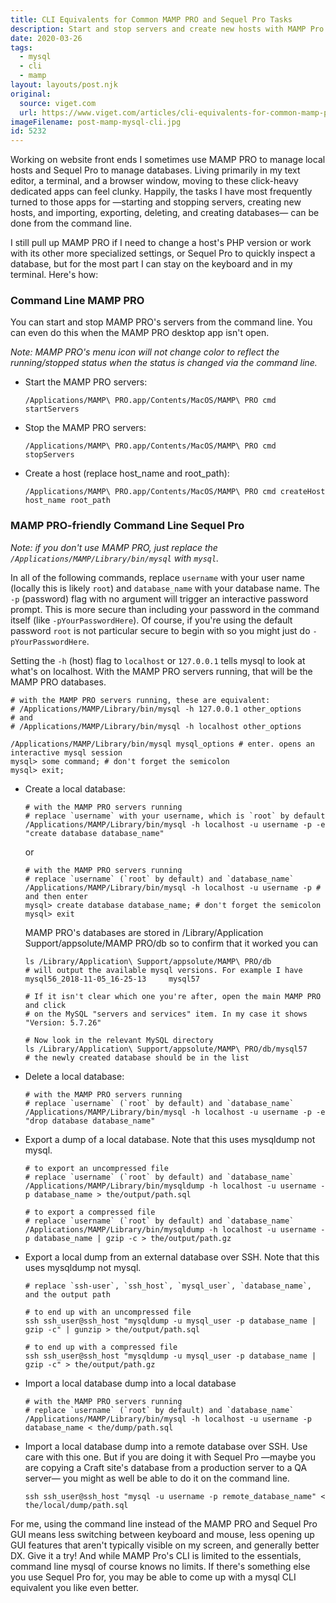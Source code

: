 ```yaml
---
title: CLI Equivalents for Common MAMP PRO and Sequel Pro Tasks
description: Start and stop servers and create new hosts with MAMP Pro's CLI commands; create, delete, export, and import SQL databases with mysql
date: 2020-03-26
tags:
  - mysql
  - cli
  - mamp
layout: layouts/post.njk
original:
  source: viget.com
  url: https://www.viget.com/articles/cli-equivalents-for-common-mamp-pro-and-sequel-pro-tasks/
imageFilename: post-mamp-mysql-cli.jpg
id: 5232
---
```


Working on website front ends I sometimes use MAMP PRO to manage local hosts and Sequel Pro to manage databases. Living primarily in my text editor, a terminal, and a browser window, moving to these click-heavy dedicated apps can feel clunky. Happily, the tasks I have most frequently turned to those apps for —starting and stopping servers, creating new hosts, and importing, exporting, deleting, and creating databases— can be done from the command line.

I still pull up MAMP PRO if I need to change a host's PHP version or work with its other more specialized settings, or Sequel Pro to quickly inspect a database, but for the most part I can stay on the keyboard and in my terminal. Here's how:

### Command Line MAMP PRO

You can start and stop MAMP PRO's servers from the command line. You can even do this when the MAMP PRO desktop app isn't open.

*Note:* *MAMP PRO's menu icon will not change color to reflect the running/stopped status when the status is changed via the command line.*

- Start the MAMP PRO servers:
    ```shell
    /Applications/MAMP\ PRO.app/Contents/MacOS/MAMP\ PRO cmd startServers
    ```
- Stop the MAMP PRO servers:
    ```shell
    /Applications/MAMP\ PRO.app/Contents/MacOS/MAMP\ PRO cmd stopServers
    ```
- Create a host (replace host_name and root_path):
    ```shell
    /Applications/MAMP\ PRO.app/Contents/MacOS/MAMP\ PRO cmd createHost host_name root_path
    ```

### MAMP PRO-friendly Command Line Sequel Pro

*Note: if you don't use MAMP PRO, just replace the `/Applications/MAMP/Library/bin/mysql` with `mysql`.*

In all of the following commands, replace `username` with your user name (locally this is likely `root`) and `database_name` with your database name. The `-p` (password) flag with no argument will trigger an interactive password prompt. This is more secure than including your password in the command itself (like `-pYourPasswordHere`). Of course, if you're using the default password `root` is not particular secure to begin with so you might just do `-pYourPasswordHere`.

Setting the `-h` (host) flag to `localhost` or `127.0.0.1` tells mysql to look at what's on localhost. With the MAMP PRO servers running, that will be the MAMP PRO databases.

```shell
# with the MAMP PRO servers running, these are equivalent:
# /Applications/MAMP/Library/bin/mysql -h 127.0.0.1 other_options
# and
# /Applications/MAMP/Library/bin/mysql -h localhost other_options

/Applications/MAMP/Library/bin/mysql mysql_options # enter. opens an interactive mysql session
mysql> some command; # don't forget the semicolon
mysql> exit;
```

- Create a local database:
    ```shell
    # with the MAMP PRO servers running
    # replace `username` with your username, which is `root` by default
    /Applications/MAMP/Library/bin/mysql -h localhost -u username -p -e "create database database_name"
    ```
    or
    ```shell
    # with the MAMP PRO servers running
    # replace `username` (`root` by default) and `database_name`
    /Applications/MAMP/Library/bin/mysql -h localhost -u username -p # and then enter
    mysql> create database database_name; # don't forget the semicolon
    mysql> exit
    ```
    MAMP PRO's databases are stored in /Library/Application Support/appsolute/MAMP PRO/db so to confirm that it worked you can
    ```shell
    ls /Library/Application\ Support/appsolute/MAMP\ PRO/db
    # will output the available mysql versions. For example I have
    mysql56_2018-11-05_16-25-13     mysql57

    # If it isn't clear which one you're after, open the main MAMP PRO and click
    # on the MySQL "servers and services" item. In my case it shows "Version: 5.7.26"

    # Now look in the relevant MySQL directory
    ls /Library/Application\ Support/appsolute/MAMP\ PRO/db/mysql57
    # the newly created database should be in the list
    ```
- Delete a local database:
    ```shell
    # with the MAMP PRO servers running
    # replace `username` (`root` by default) and `database_name`
    /Applications/MAMP/Library/bin/mysql -h localhost -u username -p -e "drop database database_name"
    ```
- Export a dump of a local database. Note that this uses mysqldump not mysql.
    ```shell
    # to export an uncompressed file
    # replace `username` (`root` by default) and `database_name`
    /Applications/MAMP/Library/bin/mysqldump -h localhost -u username -p database_name > the/output/path.sql

    # to export a compressed file
    # replace `username` (`root` by default) and `database_name`
    /Applications/MAMP/Library/bin/mysqldump -h localhost -u username -p database_name | gzip -c > the/output/path.gz
    ```
- Export a local dump from an external database over SSH. Note that this uses mysqldump not mysql.
    ```shell
    # replace `ssh-user`, `ssh_host`, `mysql_user`, `database_name`, and the output path

    # to end up with an uncompressed file
    ssh ssh_user@ssh_host "mysqldump -u mysql_user -p database_name | gzip -c" | gunzip > the/output/path.sql

    # to end up with a compressed file
    ssh ssh_user@ssh_host "mysqldump -u mysql_user -p database_name | gzip -c" > the/output/path.gz
    ```
- Import a local database dump into a local database
    ```shell
    # with the MAMP PRO servers running
    # replace `username` (`root` by default) and `database_name`
    /Applications/MAMP/Library/bin/mysql -h localhost -u username -p database_name < the/dump/path.sql
    ```
- Import a local database dump into a remote database over SSH. Use care with this one. But if you are doing it with Sequel Pro —maybe you are copying a Craft site's database from a production server to a QA server— you might as well be able to do it on the command line.
    ```shell
    ssh ssh_user@ssh_host "mysql -u username -p remote_database_name" < the/local/dump/path.sql
    ```

For me, using the command line instead of the MAMP PRO and Sequel Pro GUI means less switching between keyboard and mouse, less opening up GUI features that aren't typically visible on my screen, and generally better DX. Give it a try! And while MAMP Pro's CLI is limited to the essentials, command line mysql of course knows no limits. If there's something else you use Sequel Pro for, you may be able to come up with a mysql CLI equivalent you like even better.